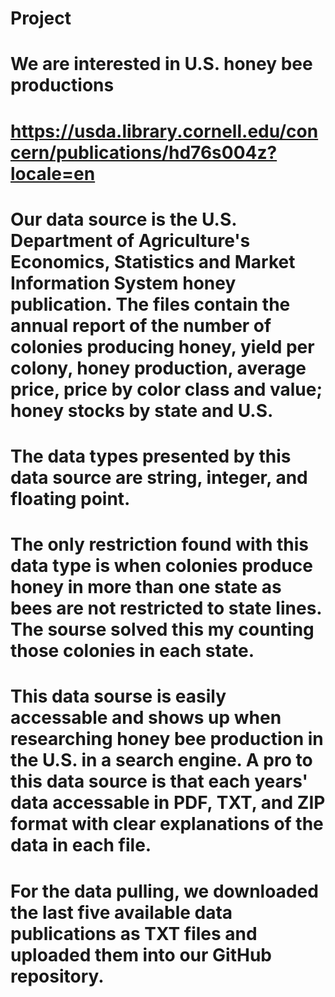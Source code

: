 # Project
# We are interested in U.S. honey bee productions
# https://usda.library.cornell.edu/concern/publications/hd76s004z?locale=en
# Our data source is the U.S. Department of Agriculture's Economics, Statistics and Market Information System honey publication. The files contain the annual report of the number of colonies producing honey, yield per colony, honey production, average price, price by color class and value; honey stocks by state and U.S.
# The data types presented by this data source are string, integer, and floating point. 
# The only restriction found with this data type is when colonies produce honey in more than one state as bees are not restricted to state lines. The sourse solved this my counting those colonies in each state. 
# This data sourse is easily accessable and shows up when researching honey bee production in the U.S. in a search engine. A pro to this data source is that each years' data accessable in PDF, TXT, and ZIP format with clear explanations of the data in each file. 
# For the data pulling, we downloaded the last five available data publications as TXT files and uploaded them into our GitHub repository. 
